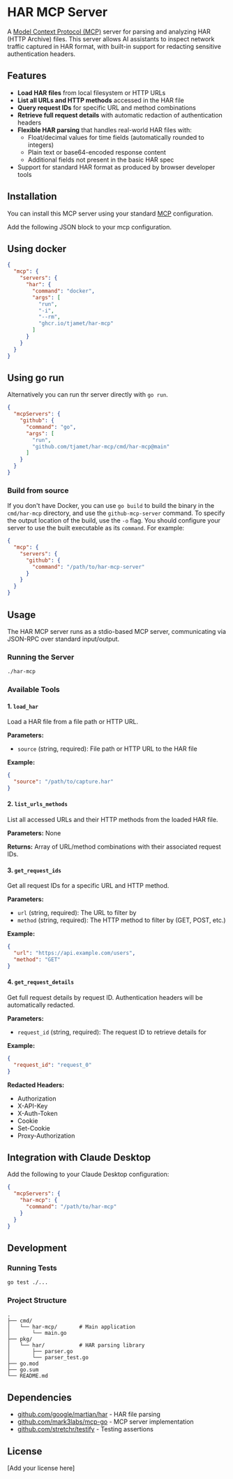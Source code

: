 # HAR MCP Server

A [Model Context Protocol (MCP)](https://modelcontextprotocol.io/introduction) server for parsing and analyzing HAR (HTTP Archive) files. This server allows AI assistants to inspect network traffic captured in HAR format, with built-in support for redacting sensitive authentication headers.

## Features

- **Load HAR files** from local filesystem or HTTP URLs
- **List all URLs and HTTP methods** accessed in the HAR file
- **Query request IDs** for specific URL and method combinations
- **Retrieve full request details** with automatic redaction of authentication headers
- **Flexible HAR parsing** that handles real-world HAR files with:
  - Float/decimal values for time fields (automatically rounded to integers)
  - Plain text or base64-encoded response content
  - Additional fields not present in the basic HAR spec
- Support for standard HAR format as produced by browser developer tools

## Installation

You can install this MCP server using your standard [MCP](https://modelcontextprotocol.io/introduction) configuration.

Add the following JSON block to your mcp configuration.

## Using docker

```json
{
  "mcp": {
    "servers": {
      "har": {
        "command": "docker",
        "args": [
          "run",
          "-i",
          "--rm",
          "ghcr.io/tjamet/har-mcp"
        ]
      }
    }
  }
}
```

## Using go run

Alternatively you can run thr server directly with `go run`.

```json
{
  "mcpServers": {
    "github": {
      "command": "go",
      "args": [
        "run",
        "github.com/tjamet/har-mcp/cmd/har-mcp@main"
      ]
    }
  }
}
```

### Build from source

If you don't have Docker, you can use `go build` to build the binary in the
`cmd/har-mcp` directory, and use the `github-mcp-server` command.
To specify the output location of the build, use the `-o` flag. You should configure your server to use the built executable as its `command`. For example:

```JSON
{
  "mcp": {
    "servers": {
      "github": {
        "command": "/path/to/har-mcp-server"
      }
    }
  }
}
```


## Usage

The HAR MCP server runs as a stdio-based MCP server, communicating via JSON-RPC over standard input/output.

### Running the Server

```bash
./har-mcp
```

### Available Tools

#### 1. `load_har`
Load a HAR file from a file path or HTTP URL.

**Parameters:**
- `source` (string, required): File path or HTTP URL to the HAR file

**Example:**
```json
{
  "source": "/path/to/capture.har"
}
```

#### 2. `list_urls_methods`
List all accessed URLs and their HTTP methods from the loaded HAR file.

**Parameters:** None

**Returns:** Array of URL/method combinations with their associated request IDs.

#### 3. `get_request_ids`
Get all request IDs for a specific URL and HTTP method.

**Parameters:**
- `url` (string, required): The URL to filter by
- `method` (string, required): The HTTP method to filter by (GET, POST, etc.)

**Example:**
```json
{
  "url": "https://api.example.com/users",
  "method": "GET"
}
```

#### 4. `get_request_details`
Get full request details by request ID. Authentication headers will be automatically redacted.

**Parameters:**
- `request_id` (string, required): The request ID to retrieve details for

**Example:**
```json
{
  "request_id": "request_0"
}
```

**Redacted Headers:**
- Authorization
- X-API-Key
- X-Auth-Token
- Cookie
- Set-Cookie
- Proxy-Authorization

## Integration with Claude Desktop

Add the following to your Claude Desktop configuration:

```json
{
  "mcpServers": {
    "har-mcp": {
      "command": "/path/to/har-mcp"
    }
  }
}
```

## Development

### Running Tests

```bash
go test ./...
```

### Project Structure

```
.
├── cmd/
│   └── har-mcp/       # Main application
│       └── main.go
├── pkg/
│   └── har/           # HAR parsing library
│       ├── parser.go
│       └── parser_test.go
├── go.mod
├── go.sum
└── README.md
```

## Dependencies

- [github.com/google/martian/har](https://github.com/google/martian) - HAR file parsing
- [github.com/mark3labs/mcp-go](https://github.com/mark3labs/mcp-go) - MCP server implementation
- [github.com/stretchr/testify](https://github.com/stretchr/testify) - Testing assertions

## License

[Add your license here] 